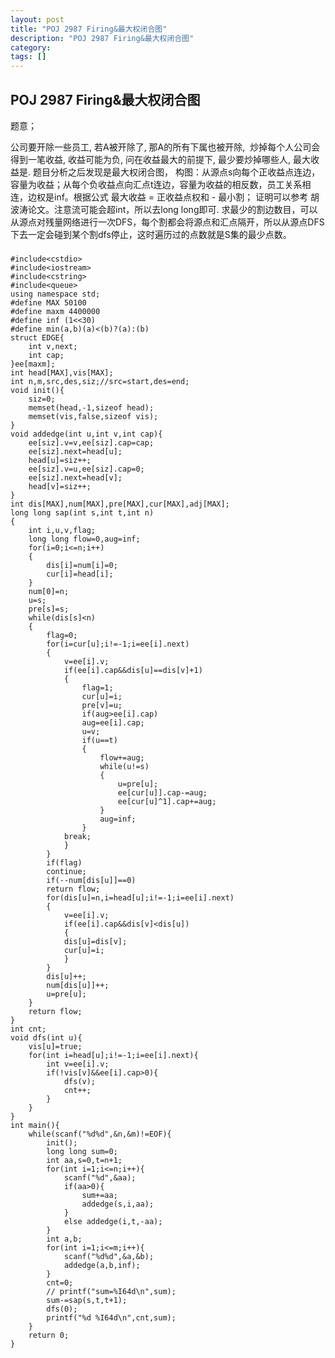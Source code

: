 ```yaml
---
layout: post
title: "POJ 2987 Firing&最大权闭合图"
description: "POJ 2987 Firing&最大权闭合图"
category:
tags: []
---
```


## POJ 2987 Firing&最大权闭合图 ##

题意；

公司要开除一些员工, 若A被开除了, 那A的所有下属也被开除,  炒掉每个人公司会得到一笔收益, 收益可能为负, 问在收益最大的前提下, 最少要炒掉哪些人, 最大收益是.
题目分析之后发现是最大权闭合图，
构图：从源点s向每个正收益点连边，容量为收益；从每个负收益点向汇点t连边，容量为收益的相反数，员工关系相连，边权是inf。根据公式
最大收益 = 正收益点权和 - 最小割；
证明可以参考
胡波涛论文。注意流可能会超int，所以去long long即可.
求最少的割边数目，可以从源点对残量网络进行一次DFS，每个割都会将源点和汇点隔开，所以从源点DFS下去一定会碰到某个割dfs停止，这时遍历过的点数就是S集的最少点数。

###

	#include<cstdio>
	#include<iostream>
	#include<cstring>
	#include<queue>
	using namespace std;
	#define MAX 50100
	#define maxm 4400000
	#define inf (1<<30)
	#define min(a,b)(a)<(b)?(a):(b)
	struct EDGE{
		int v,next;
		int cap;
	}ee[maxm];
	int head[MAX],vis[MAX];
	int n,m,src,des,siz;//src=start,des=end;
	void init(){
		siz=0;
		memset(head,-1,sizeof head);
		memset(vis,false,sizeof vis);
	}
	void addedge(int u,int v,int cap){
		ee[siz].v=v,ee[siz].cap=cap;
		ee[siz].next=head[u];
		head[u]=siz++;
		ee[siz].v=u,ee[siz].cap=0;
		ee[siz].next=head[v];
		head[v]=siz++;
	}
	int dis[MAX],num[MAX],pre[MAX],cur[MAX],adj[MAX];
	long long sap(int s,int t,int n)
	{
		int i,u,v,flag;
		long long flow=0,aug=inf;
		for(i=0;i<=n;i++)
		{
			dis[i]=num[i]=0;
			cur[i]=head[i];
		}
		num[0]=n;
		u=s;
		pre[s]=s;
		while(dis[s]<n)
		{
			flag=0;
			for(i=cur[u];i!=-1;i=ee[i].next)
			{
				v=ee[i].v;
				if(ee[i].cap&&dis[u]==dis[v]+1)
				{
					flag=1;
					cur[u]=i;
					pre[v]=u;
					if(aug>ee[i].cap)
					aug=ee[i].cap;
					u=v;
					if(u==t)
					{
						flow+=aug;
						while(u!=s)
						{
							u=pre[u];
							ee[cur[u]].cap-=aug;
							ee[cur[u]^1].cap+=aug;
						}
						aug=inf;
					}
				break;
				}
			}
			if(flag)
			continue;
			if(--num[dis[u]]==0)
			return flow;
			for(dis[u]=n,i=head[u];i!=-1;i=ee[i].next)
			{
				v=ee[i].v;
				if(ee[i].cap&&dis[v]<dis[u])
				{
				dis[u]=dis[v];
				cur[u]=i;
				}
			}
			dis[u]++;
			num[dis[u]]++;
			u=pre[u];
		}
		return flow;
	}
	int cnt;
	void dfs(int u){
		vis[u]=true;
		for(int i=head[u];i!=-1;i=ee[i].next){
			int v=ee[i].v;
			if(!vis[v]&&ee[i].cap>0){
				dfs(v);
				cnt++;
			}
		}
	}
	int main(){
		while(scanf("%d%d",&n,&m)!=EOF){
			init();
			long long sum=0;
			int aa,s=0,t=n+1;
			for(int i=1;i<=n;i++){
				scanf("%d",&aa);
				if(aa>0){
					sum+=aa;
					addedge(s,i,aa);
				}
				else addedge(i,t,-aa);
			}
			int a,b;
			for(int i=1;i<=m;i++){
				scanf("%d%d",&a,&b);
				addedge(a,b,inf);
			}
			cnt=0;
			// printf("sum=%I64d\n",sum);
			sum-=sap(s,t,t+1);
			dfs(0);
			printf("%d %I64d\n",cnt,sum);
		}
		return 0;
	}

###

